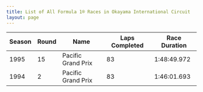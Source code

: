```yaml
---
title: List of All Formula 1® Races in Okayama International Circuit
layout: page
---
```



| Season | Round | Name | Laps Completed | Race Duration |
|--|--|--|--|--|
| 1995 | 15 | Pacific Grand Prix | 83 | 1:48:49.972 |
| 1994 | 2 | Pacific Grand Prix | 83 | 1:46:01.693 |


